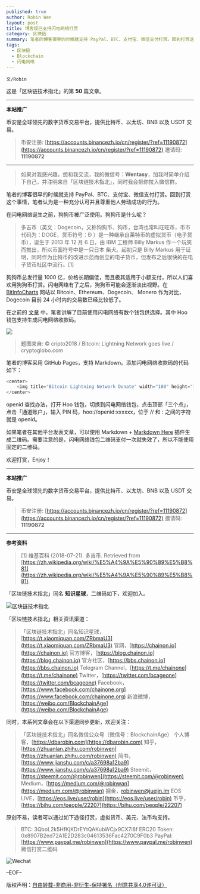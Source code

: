 ```yaml
---
published: true
author: Robin Wen
layout: post
title: 博客现已支持闪电网络打赏
category: 区块链
summary: 笔者的博客很早的时候就支持 PayPal、BTC、支付宝、微信支付打赏。回到打赏这个事情，笔者认为是一种充分认可并且尊重他人劳动成功的行为。如果笔者在其他平台发表文章，可以使用 Markdown + Markdown Here 插件生成二维码。需要注意的是，闪电网络钱包二维码支付一次就失效了，所以不能使用固定的二维码。本博客开通了闪电网络打赏，读者可以扫描下方的闪电网络二维码（博客右侧导航栏也有）进行打赏。
tags:
  - 区块链
  - Blockchain
  - 闪电网络
---
```


`文/Robin`

这是「区块链技术指北」的第 **50** 篇文章。

***

**本站推广**

币安是全球领先的数字货币交易平台，提供比特币、以太坊、BNB 以及 USDT 交易。

> 币安注册: [https://accounts.binancezh.io/cn/register/?ref=11190872](https://accounts.binancezh.io/cn/register/?ref=11190872)
> 邀请码: **11190872**

***

> 如果对我感兴趣，想和我交流，我的微信号：**Wentasy**，加我时简单介绍下自己，并注明来自「区块链技术指北」，同时我会把你拉入微信群。

笔者的博客很早的时候就支持 PayPal、BTC、支付宝、微信支付打赏。回到打赏这个事情，笔者认为是一种充分认可并且尊重他人劳动成功的行为。

在闪电网络诞生之前，狗狗币被广泛使用。狗狗币是什么呢？

> 多吉币（英文：Dogecoin，又称狗狗币、狗币，台湾也常叫旺旺币，币市代码为：DOGE，货币符号：Ð ）是一种继承自莱特币的虚拟货币（电子货币），诞生于 2013 年 12 月 6 日，由 IBM 工程师 Billy Markus 作一个玩笑而推出，所以币面符号中是一只日本 柴犬。起初只是 Billy Markus 用于证明，同时作为比特币的改进示范而创立的电子货币，但发布之后很快的在电子货币社区中流行。[1]

狗狗币总发行量 1000 亿，价格长期偏低，而且极其适用于小额支付，所以人们喜欢用狗狗币打赏。闪电网络有了之后，狗狗币可能会逐渐淡出视野。在 [BitInfoCharts](https://bitinfocharts.com) 网站以 Bitcoin、Ethereum、Dogecoin、
Monero 作为对比，Dogecoin 目前 24 小时内的交易数已经比较低了。

在之前的 [文章](https://dbarobin.com/2019/03/16/bitcoin-lightning-network) 中，笔者讲解了目前使用闪电网络有数个钱包供选择。其中 Hoo 钱包支持生成闪电网络收款码。

![](https://cdn.dbarobin.com/bW6w12P.png)

> 题图来自: © cripto2018 / Bitcoin: Lightning Network goes live / cryptoglobo.com

笔者的博客采用 GitHub Pages，支持 Markdown。添加闪电网络收款码的代码如下：

``` js
<center>
    <img title="Bitcoin Lightning Network Donate" width="180" height="180" src="https://lnd.hoo.com/api/generate?openid=TruSwjrK2q57V484Tf0u&isimg=1" alt="Bitcoin Lightning Network Donate"/>
</center>
```

openid 查找办法，打开 Hoo 钱包，切换到闪电网络钱包，点击顶部「三个点」，点击「通道账户」，输入 PIN 码，hoo://openid:xxxxxx，位于 // 和 : 之间的字符就是 openid。

如果笔者在其他平台发表文章，可以使用 Markdown + [Markdown Here](https://markdown-here.com) 插件生成二维码。需要注意的是，闪电网络钱包二维码支付一次就失效了，所以不能使用固定的二维码。

欢迎打赏，Enjoy！

***

**本站推广**

币安是全球领先的数字货币交易平台，提供比特币、以太坊、BNB 以及 USDT 交易。

> 币安注册: [https://accounts.binancezh.io/cn/register/?ref=11190872](https://accounts.binancezh.io/cn/register/?ref=11190872)
> 邀请码: **11190872**

***

**参考资料**

> [1] 维基百科 (2018-07-21). 多吉币. Retrieved from [https://zh.wikipedia.org/wiki/%E5%A4%9A%E5%90%89%E5%B8%81](https://zh.wikipedia.org/wiki/%E5%A4%9A%E5%90%89%E5%B8%81).

「区块链技术指北」同名 **知识星球**，二维码如下，欢迎加入。

![区块链技术指北](https://cdn.dbarobin.com/3YzonTR.png)

「区块链技术指北」相关资讯渠道：

> 「区块链技术指北」同名知识星球，[https://t.xiaomiquan.com/ZRbmaU3](https://t.xiaomiquan.com/ZRbmaU3)
> 官网，[https://chainon.io](https://chainon.io)
> 官方博客，[https://blog.chainon.io](https://blog.chainon.io)
> 官方社区，[https://bbs.chainon.io](https://bbs.chainon.io)
> Telegram Channel，[https://t.me/chainone](https://t.me/chainone)
> Twitter，[https://twitter.com/bcageone](https://twitter.com/bcageone)
> Facebook，[https://www.facebook.com/chainone.org](https://www.facebook.com/chainone.org)
> 新浪微博，[https://weibo.com/BlockchainAge](https://weibo.com/BlockchainAge)

同时，本系列文章会在以下渠道同步更新，欢迎关注：

> 「区块链技术指北」同名微信公众号（微信号：BlockchainAge）
> 个人博客，[https://dbarobin.com](https://dbarobin.com)
> 知乎，[https://zhuanlan.zhihu.com/robinwen](https://zhuanlan.zhihu.com/robinwen)
> 简书，[https://www.jianshu.com/c/a37698a12ba9](https://www.jianshu.com/c/a37698a12ba9)
> Steemit，[https://steemit.com/@robinwen](https://steemit.com/@robinwen)
> Medium，[https://medium.com/@robinwan](https://medium.com/@robinwan)
> 掘金，[robinwen@juejin.im](https://juejin.im/user/5673ccae60b2260ee435f89a/posts)
> EOS LIVE，[https://eos.live/user/robin](https://eos.live/user/robin)
> 币乎，[https://bihu.com/people/22207](https://bihu.com/people/22207)

原创不易，读者可以通过如下途径打赏，虚拟货币、美元、法币均支持。

> BTC: 3QboL2k5HfKjKDrEYtQAKubWCjx9CX7i8f
> ERC20 Token: 0x8907B2ed72A1E2D283c04613536Fac4270C9F0b3
> PayPal: [https://www.paypal.me/robinwen](https://www.paypal.me/robinwen)
> 微信打赏二维码

![Wechat](https://cdn.dbarobin.com/SzoNl5b.jpg)

–EOF–

版权声明：[自由转载-非商用-非衍生-保持署名（创意共享4.0许可证）](http://creativecommons.org/licenses/by-nc-nd/4.0/deed.zh)
